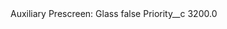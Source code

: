 <?xml version="1.0" encoding="UTF-8"?>
<CustomMetadata xmlns="http://soap.sforce.com/2006/04/metadata" xmlns:xsi="http://www.w3.org/2001/XMLSchema-instance" xmlns:xsd="http://www.w3.org/2001/XMLSchema">
    <label>Auxiliary Prescreen: Glass</label>
    <protected>false</protected>
    <values>
        <field>Priority__c</field>
        <value xsi:type="xsd:double">3200.0</value>
    </values>
</CustomMetadata>
